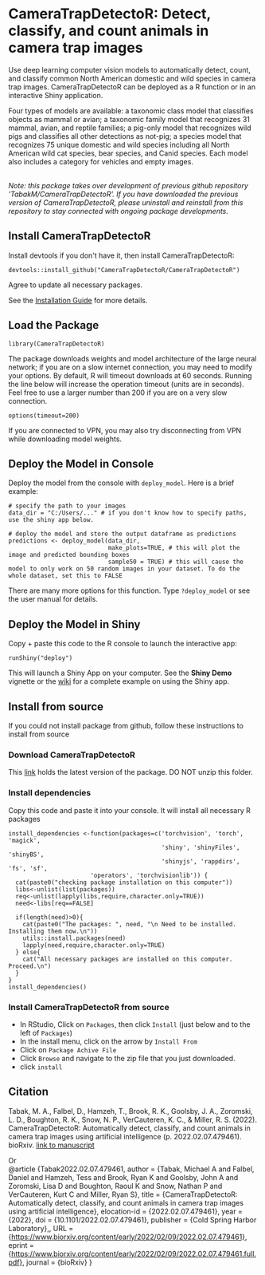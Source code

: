 # CameraTrapDetectoR: Detect, classify, and count animals in camera trap images  

Use deep learning computer vision models to automatically detect, count, and classify common North American domestic and wild species in camera trap images. CameraTrapDetectoR can be deployed as a R function or in an interactive Shiny application.  
  
Four types of models are available: a taxonomic class model that classifies objects as mammal or avian; a taxonomic family model that recognizes 31 mammal, avian, and reptile families; a pig-only model that recognizes wild pigs and classifies all other detections as not-pig; a species model that recognizes 75 unique domestic and wild species including all North American wild cat species, bear species, and Canid species. Each model also includes a category for vehicles and empty images.  

\
*Note: this package takes over development of previous github repository 'TabakM/CameraTrapDetectoR'. If you have downloaded the previous version of CameraTrapDetectoR, please uninstall and reinstall from this repository to stay connected with ongoing package developments.*  
  


## Install CameraTrapDetectoR

Install devtools if you don't have it, then install CameraTrapDetectoR:  

```
devtools::install_github("CameraTrapDetectoR/CameraTrapDetectoR")
```
Agree to update all necessary packages. 

See the [Installation Guide](https://github.com/CameraTrapDetectoR/CameraTrapDetectoR/wiki/Installation) for more details.  
  

## Load the Package
```
library(CameraTrapDetectoR)
```
  
The package downloads weights and model architecture of the large neural network; if you are on a slow internet connection, you may need to modify your options. By default, R will timeout downloads at 60 seconds. Running the line below will increase the operation timeout (units are in seconds). Feel free to use a larger number than 200 if you are on a very slow connection.

```
options(timeout=200)
```  
If you are connected to VPN, you may also try disconnecting from VPN while downloading model weights.  


## Deploy the Model in Console  

Deploy the model from the console with `deploy_model`. Here is a brief example:  
  
```
# specify the path to your images
data_dir = "C:/Users/..." # if you don't know how to specify paths, use the shiny app below. 

# deploy the model and store the output dataframe as predictions
predictions <- deploy_model(data_dir,
                            make_plots=TRUE, # this will plot the image and predicted bounding boxes
                            sample50 = TRUE) # this will cause the model to only work on 50 random images in your dataset. To do the whole dataset, set this to FALSE
```
There are many more options for this function. Type `?deploy_model` or see the user manual for details. 

## Deploy the Model in Shiny
Copy + paste this code to the R console to launch the interactive app:
```
runShiny("deploy")
```
This will launch a Shiny App on your computer. See the **Shiny Demo** vignette or the [wiki](https://github.com/CameraTrapDetectoR/CameraTrapDetectoR/wiki/Shiny-Tutorial) for a complete example on using the Shiny app. 


## Install from source
If you could not install package from github, follow these instructions to install from source

### Download CameraTrapDetectoR
This [link](https://github.com/CameraTrapDetectoR/CameraTrapDetectoR/blob/main/CameraTrapDetectoR_0.2.0.zip) holds the latest version of the package. DO NOT unzip this folder. 

### Install dependencies
Copy this code and paste it into your console. It will install all necessary R packages
```
install_dependencies <-function(packages=c('torchvision', 'torch', 'magick', 
                                           'shiny', 'shinyFiles', 'shinyBS', 
                                           'shinyjs', 'rappdirs', 'fs', 'sf', 
					   'operators', 'torchvisionlib')) {
  cat(paste0("checking package installation on this computer"))
  libs<-unlist(list(packages))
  req<-unlist(lapply(libs,require,character.only=TRUE))
  need<-libs[req==FALSE]
  
  if(length(need)>0){ 
    cat(paste0("The packages: ", need, "\n Need to be installed. Installing them now.\n"))
    utils::install.packages(need)
    lapply(need,require,character.only=TRUE)
  } else{
    cat("All necessary packages are installed on this computer. Proceed.\n")
  }
}
install_dependencies()
```

### Install CameraTrapDetectoR from source
- In RStudio, Click on `Packages`, then click `Install` (just below and to the left of `Packages`)
- In the install menu, click on the arrow by `Install From`
- Click on `Package Achive File`
- Click `Browse` and navigate to the zip file that you just downloaded. 
- click `install`


## Citation

Tabak, M. A., Falbel, D., Hamzeh, T., Brook, R. K., Goolsby, J. A., Zoromski, L. D., Boughton, R. K., Snow, N. P., VerCauteren, K. C., & Miller, R. S. (2022). CameraTrapDetectoR: Automatically detect, classify, and count animals in camera trap images using artificial intelligence (p. 2022.02.07.479461). bioRxiv. [link to manuscript](https://doi.org/10.1101/2022.02.07.479461)

Or\
@article {Tabak2022.02.07.479461,
	author = {Tabak, Michael A and Falbel, Daniel and Hamzeh, Tess and Brook, Ryan K and Goolsby, John A and Zoromski, Lisa D and Boughton, Raoul K and Snow, Nathan P and VerCauteren, Kurt C and Miller, Ryan S},
	title = {CameraTrapDetectoR: Automatically detect, classify, and count animals in camera trap images using artificial intelligence},
	elocation-id = {2022.02.07.479461},
	year = {2022},
	doi = {10.1101/2022.02.07.479461},
	publisher = {Cold Spring Harbor Laboratory},,
	URL = {https://www.biorxiv.org/content/early/2022/02/09/2022.02.07.479461},
	eprint = {https://www.biorxiv.org/content/early/2022/02/09/2022.02.07.479461.full.pdf},
	journal = {bioRxiv}
}
